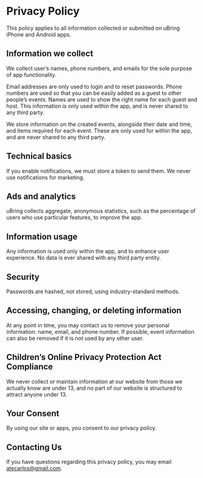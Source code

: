 # Privacy Policy #

This policy applies to all information collected or submitted on uBring iPhone and Android apps.

## Information we collect ##
We collect user’s names, phone numbers, and emails for the sole purpose of app functionality.

Email addresses are only used to login and to reset passwords. Phone numbers are used so that you can be easily added as a guest to other people’s events. Names are used to show the right name for each guest and host. This information is only used within the app, and is never shared to any third party.

We store information on the created events, alongside their date and time, and items required for each event. These are only used for within the app, and are never shared to any third party.

## Technical basics ##
If you enable notifications, we must store a token to send them. We never use notifications for marketing.

## Ads and analytics ##
uBring collects aggregate, anonymous statistics, such as the percentage of users who use particular features, to improve the app.

## Information usage ##
Any information is used only within the app, and to enhance user experience. No data is ever shared with any third party entity.

## Security ##
Passwords are hashed, not stored, using industry-standard methods.

## Accessing, changing, or deleting information ##
At any point in time, you may contact us to remove your personal information: name, email, and phone number. If possible, event information can also be removed if it is not used by any other user.

## Children’s Online Privacy Protection Act Compliance ##
We never collect or maintain information at our website from those we actually know are under 13, and no part of our website is structured to attract anyone under 13.

## Your Consent ##
By using our site or apps, you consent to our privacy policy.

## Contacting Us ##
If you have questions regarding this privacy policy, you may email atecarlos@gmail.com.


